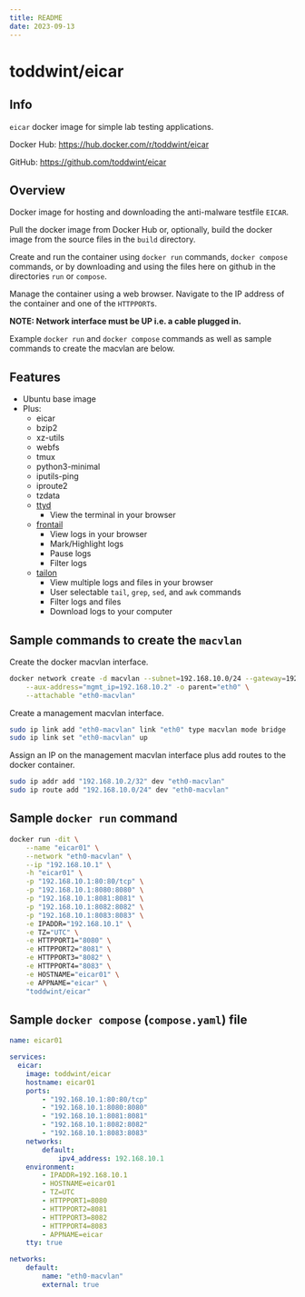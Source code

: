 ```yaml
---
title: README
date: 2023-09-13
---
```


# toddwint/eicar


## Info

`eicar` docker image for simple lab testing applications.

Docker Hub: <https://hub.docker.com/r/toddwint/eicar>

GitHub: <https://github.com/toddwint/eicar>


## Overview

Docker image for hosting and downloading the anti-malware testfile `EICAR`.

Pull the docker image from Docker Hub or, optionally, build the docker image from the source files in the `build` directory.

Create and run the container using `docker run` commands, `docker compose` commands, or by downloading and using the files here on github in the directories `run` or `compose`.

Manage the container using a web browser. Navigate to the IP address of the container and one of the `HTTPPORT`s.

**NOTE: Network interface must be UP i.e. a cable plugged in.**

Example `docker run` and `docker compose` commands as well as sample commands to create the macvlan are below.


## Features

- Ubuntu base image
- Plus:
  - eicar
  - bzip2
  - xz-utils
  - webfs
  - tmux
  - python3-minimal
  - iputils-ping
  - iproute2
  - tzdata
  - [ttyd](https://github.com/tsl0922/ttyd)
    - View the terminal in your browser
  - [frontail](https://github.com/mthenw/frontail)
    - View logs in your browser
    - Mark/Highlight logs
    - Pause logs
    - Filter logs
  - [tailon](https://github.com/gvalkov/tailon)
    - View multiple logs and files in your browser
    - User selectable `tail`, `grep`, `sed`, and `awk` commands
    - Filter logs and files
    - Download logs to your computer


## Sample commands to create the `macvlan`

Create the docker macvlan interface.

```bash
docker network create -d macvlan --subnet=192.168.10.0/24 --gateway=192.168.10.254 \
    --aux-address="mgmt_ip=192.168.10.2" -o parent="eth0" \
    --attachable "eth0-macvlan"
```

Create a management macvlan interface.

```bash
sudo ip link add "eth0-macvlan" link "eth0" type macvlan mode bridge
sudo ip link set "eth0-macvlan" up
```

Assign an IP on the management macvlan interface plus add routes to the docker container.

```bash
sudo ip addr add "192.168.10.2/32" dev "eth0-macvlan"
sudo ip route add "192.168.10.0/24" dev "eth0-macvlan"
```


## Sample `docker run` command

```bash
docker run -dit \
    --name "eicar01" \
    --network "eth0-macvlan" \
    --ip "192.168.10.1" \
    -h "eicar01" \
    -p "192.168.10.1:80:80/tcp" \
    -p "192.168.10.1:8080:8080" \
    -p "192.168.10.1:8081:8081" \
    -p "192.168.10.1:8082:8082" \
    -p "192.168.10.1:8083:8083" \
    -e IPADDR="192.168.10.1" \
    -e TZ="UTC" \
    -e HTTPPORT1="8080" \
    -e HTTPPORT2="8081" \
    -e HTTPPORT3="8082" \
    -e HTTPPORT4="8083" \
    -e HOSTNAME="eicar01" \
    -e APPNAME="eicar" \
    "toddwint/eicar"
```


## Sample `docker compose` (`compose.yaml`) file

```yaml
name: eicar01

services:
  eicar:
    image: toddwint/eicar
    hostname: eicar01
    ports:
        - "192.168.10.1:80:80/tcp"
        - "192.168.10.1:8080:8080"
        - "192.168.10.1:8081:8081"
        - "192.168.10.1:8082:8082"
        - "192.168.10.1:8083:8083"
    networks:
        default:
            ipv4_address: 192.168.10.1
    environment:
        - IPADDR=192.168.10.1
        - HOSTNAME=eicar01
        - TZ=UTC
        - HTTPPORT1=8080
        - HTTPPORT2=8081
        - HTTPPORT3=8082
        - HTTPPORT4=8083
        - APPNAME=eicar
    tty: true

networks:
    default:
        name: "eth0-macvlan"
        external: true
```
